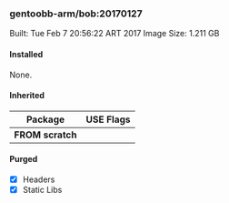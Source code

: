 ### gentoobb-arm/bob:20170127

Built: Tue Feb  7 20:56:22 ART 2017
Image Size: 1.211 GB
#### Installed
None.
#### Inherited
Package | USE Flags
--------|----------
**FROM scratch** |
#### Purged
- [x] Headers
- [x] Static Libs
